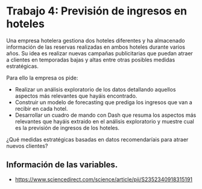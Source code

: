 # Trabajo 4: Previsión de ingresos en hoteles

Una empresa hotelera gestiona dos hoteles diferentes y ha almacenado información de las reservas realizadas en ambos hoteles durante varios años. Su idea es realizar nuevas campañas publicitarias que puedan atraer a clientes en temporadas bajas y altas entre otras posibles medidas estratégicas.

Para ello la empresa os pide:

* Realizar un análisis exploratorio de los datos detallando aquellos aspectos más relevantes que hayáis encontrado.
* Construir un modelo de forecasting que prediga los ingresos que van a recibir en cada hotel.
* Desarrollar un cuadro de mando con Dash que resuma los aspectos más relevantes que hayáis extraido en el análisis exploratorio y muestre cual es la previsión de ingresos de los hoteles.

¿Qué medidas estratégicas basadas en datos recomendaríais para atraer nuevos clientes? 

## Información de las variables.

* https://www.sciencedirect.com/science/article/pii/S2352340918315191
